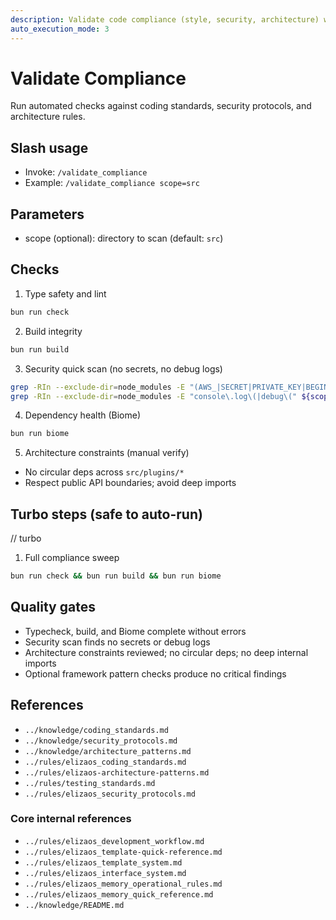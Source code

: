 ```yaml
---
description: Validate code compliance (style, security, architecture) with static checks
auto_execution_mode: 3
---
```


# Validate Compliance

Run automated checks against coding standards, security protocols, and architecture rules.

## Slash usage

- Invoke: `/validate_compliance`
- Example: `/validate_compliance scope=src`

## Parameters

- scope (optional): directory to scan (default: `src`)

## Checks

1. Type safety and lint

```bash
bun run check
```

2. Build integrity

```bash
bun run build
```

3. Security quick scan (no secrets, no debug logs)

```bash
grep -RIn --exclude-dir=node_modules -E "(AWS_|SECRET|PRIVATE_KEY|BEGIN RSA|BEGIN PRIVATE)" . || true
grep -RIn --exclude-dir=node_modules -E "console\.log\(|debug\(" ${scope:-src} || true
```

4. Dependency health (Biome)

```bash
bun run biome
```

5. Architecture constraints (manual verify)

- No circular deps across `src/plugins/*`
- Respect public API boundaries; avoid deep imports

## Turbo steps (safe to auto-run)

// turbo

1. Full compliance sweep

```bash
bun run check && bun run build && bun run biome
```

## Quality gates

- Typecheck, build, and Biome complete without errors
- Security scan finds no secrets or debug logs
- Architecture constraints reviewed; no circular deps; no deep internal imports
- Optional framework pattern checks produce no critical findings

## References

- `../knowledge/coding_standards.md`
- `../knowledge/security_protocols.md`
- `../knowledge/architecture_patterns.md`
- `../rules/elizaos_coding_standards.md`
- `../rules/elizaos-architecture-patterns.md`
- `../rules/testing_standards.md`
- `../rules/elizaos_security_protocols.md`

### Core internal references

- `../rules/elizaos_development_workflow.md`
- `../rules/elizaos_template-quick-reference.md`
- `../rules/elizaos_template_system.md`
- `../rules/elizaos_interface_system.md`
- `../rules/elizaos_memory_operational_rules.md`
- `../rules/elizaos_memory_quick_reference.md`
- `../knowledge/README.md`
